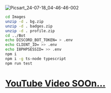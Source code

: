 ![Picsart_24-07-18_04-46-46-002](https://github.com/user-attachments/assets/a07b551a-8694-4e79-9d18-93b773b756a4)

```bash
cd Images
unzip -d . bg.zip
unzip -d . badges.zip
unzip -d . profile.zip
cd ../Bot
echo DISCORD_BOT_TOKEN= > .env
echo CLIENT_ID= >> .env
echo I8PHPSESSID= >> .env
npm i
npm i -g ts-node typescript
npm run test
```

<h1><a href="https://youtube.com/exa4ever" target="_blank">YouTube Video SOOn...</a></h1>
